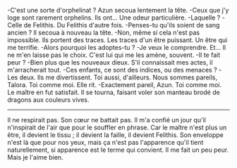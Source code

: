 -C'est une sorte d'orphelinat ?
Azun secoua lentement la tête.
  -Ceux que j'y loge sont rarement orphelins. Ils ont... Une odeur particulière.
  -Laquelle ?
  -Celle de Felithis. Du Felithis d'autre fois. 
  -Penses-tu qu'ils soient de sang ancien ?
  Il secoua à nouveau la tête.
  -Non, même si cela n'est pas impossible. Ils portent des traces. Les traces d'un être puissant. Un être qui me terrifie.
  -Alors pourquoi les adoptes-tu ?
  -Je veux le comprendre. Et... Il ne m'en laisse pas le choix. C'est lui qui me les amène, souvent.
  -Il te fait peur ?
  -Bien plus que les nouveaux dieux. S'il connaissait mes actes, il m'arracherait tout.
  -Ces enfants, ce sont des indices, ou des menaces ?
  -Les deux. Ils me divertissent. Toi aussi, d'ailleurs. Nous sommes pareils, Talora. Toi comme moi.
  Elle rit.
  -Exactement pareil, Azun. Toi comme moi.
  Le maître en fut satisfait. Il se tourna, faisant voler son manteau brodé de dragons aux couleurs vives.

---
Il ne respirait pas.
Son cœur ne battait pas. 
Il m'a confié un jour qu'il n'inspirait de l'air que pour le souffler en phrase.
Car le maître n'est plus un être, il devient le tissu ; il devient la faille, il devient Felithis.
Son enveloppe n'est là que pour nos yeux, mais ça n'est pas l'apparence qu'il tient naturellement, si apparence est le terme qui convient.
Il me fait un peu peur.
Mais je l'aime bien.